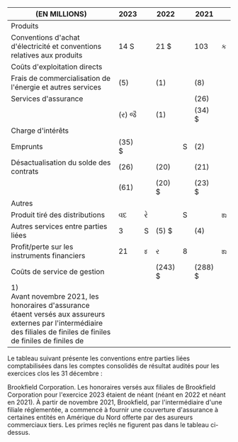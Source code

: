 | (EN MILLIONS)                                                                                                                                                              | 2023      |    | 2022      |   | 2021      |    |
|----------------------------------------------------------------------------------------------------------------------------------------------------------------------------|-----------|----|-----------|---|-----------|----|
| Produits                                                                                                                                                                   |           |    |           |   |           |    |
| Conventions d'achat d'électricité et conventions relatives aux produits                                                                                                    | 14 S      |    | 21 \$     |   | 103       | ક  |
| Coûts d'exploitation directs                                                                                                                                               |           |    |           |   |           |    |
| Frais de commercialisation de l'énergie et autres services                                                                                                                 | (5)       |    | (1)       |   | (8)       |    |
| Services d'assurance                                                                                                                                                       |           |    |           |   | (26)      |    |
|                                                                                                                                                                            | (ર)   જૈ  |    | (1)       |   | (34)  \$  |    |
| Charge d'intérêts                                                                                                                                                          |           |    |           |   |           |    |
| Emprunts                                                                                                                                                                   | (35)   \$ |    |           | S | (2)       |    |
| Désactualisation du solde des contrats                                                                                                                                     | (26)      |    | (20)      |   | (21)      |    |
|                                                                                                                                                                            | (61)      |    | (20)   \$ |   | (23)  \$  |    |
| Autres                                                                                                                                                                     |           |    |           |   |           |    |
| Produit tiré des distributions                                                                                                                                             | વદ        | રે |           | S |           | ಕಾ |
| Autres services entre parties liées                                                                                                                                        | 3         | S  | (5)   \$  |   | (4)       |    |
| Profit/perte sur les instruments financiers                                                                                                                                | 21        | ಕ  | ર         | 8 |           | ಕಾ |
| Coûts de service de gestion                                                                                                                                                |           |    | (243) \$  |   | (288)  \$ |    |
| 1)<br>Avant novembre 2021, les honoraires d'assurance étaent versés aux assureurs externes par l'intermédiaire des filiales de finiles de finiles de finiles de finiles de |           |    |           |   |           |    |

Le tableau suivant présente les conventions entre parties liées comptabilisées dans les comptes consolidés de résultat audités pour les exercices clos les 31 décembre :

Brookfield Corporation. Les honoraires versés aux filiales de Brookfield Corporation pour l'exercice 2023 étaient de néant (néant en 2022 et néant en 2021). À partir de novembre 2021, Brookfield, par l'intermédiaire d'une filiale réglementée, a commencé à fournir une couverture d'assurance à certaines entités en Amérique du Nord offerte par des asureurs commerciaux tiers. Les primes reçlés ne figurent pas dans le tableau ci-dessus.